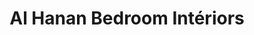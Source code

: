 ---
title: "Al Hanan Bedroom Intériors"
url: /karachi/al-hanan-bedroom-interiors/
shop: furniture
---